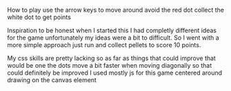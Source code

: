 How to play
use the arrow keys to move around
avoid the red dot
collect the white dot to get points

Inspiration
to be honest when I started this I had completly different ideas for the game
unfortunately my ideas were a bit to difficult. So I went with a more simple approach
just run and collect pellets to score 10 points.

My css skills are pretty lacking so as far as things that could improve that would be one
the dots move a bit faster when moving diagonally so that could definitely be improved
I used mostly js for this game centered around drawing on the canvas element
